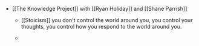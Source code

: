 - [[The Knowledge Project]] with [[Ryan Holiday]] and [[Shane Parrish]]
	 - [[Stoicism]]  you don't control the world around you, you control your thoughts, you control how you respond to the world around you. 

	 - 
